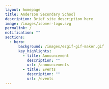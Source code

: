 ```yaml
---
layout: homepage
title: Anderson Secondary School
description: Brief site description here
image: /images/isomer-logo.svg
permalink: /
notification: ""
sections:
  - hero:
      background: /images/ezgif-gif-maker.gif
      key_highlights:
        - title: Announcement
          description: ""
          url: /announcements
        - title: Events
          description: ""
          url: /events
---
```


